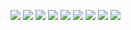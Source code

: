 ![](http://x.imagefapusercontent.com/u/brown%20boss/2737457/197291703/043.jpg)
![](http://x.imagefapusercontent.com/u/brown%20boss/2737457/189006116/044.jpg)
![](http://x.imagefapusercontent.com/u/brown%20boss/2737457/209915991/045.jpg)
![](http://x.imagefapusercontent.com/u/brown%20boss/2737451/1245999700/003.jpg)
![](http://x.imagefapusercontent.com/u/brown%20boss/2737451/114328063/005.jpg)
![](http://x.imagefapusercontent.com/u/brown%20boss/2737451/986109355/006.jpg)
![](http://x.imagefapusercontent.com/u/brown%20boss/2737451/1293915473/011.jpg)
![](http://x.imagefapusercontent.com/u/brown%20boss/2737451/518663493/028.jpg)
![](http://x.imagefapusercontent.com/u/brown%20boss/2737451/1402638925/029.jpg)
![]()
![]()
